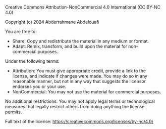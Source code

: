 Creative Commons Attribution-NonCommercial 4.0 International (CC BY-NC 4.0)

Copyright (c) 2024 Abderrahmane Abdelouafi

You are free to:

- Share: Copy and redistribute the material in any medium or format.
- Adapt: Remix, transform, and build upon the material for non-commercial purposes.

Under the following terms:

- Attribution: You must give appropriate credit, provide a link to the license, and indicate if changes were made. You may do so in any reasonable manner, but not in any way that suggests the licensor endorses you or your use.
- NonCommercial: You may not use the material for commercial purposes.

No additional restrictions: You may not apply legal terms or technological measures that legally restrict others from doing anything the license permits.

Full text of the license: https://creativecommons.org/licenses/by-nc/4.0/
